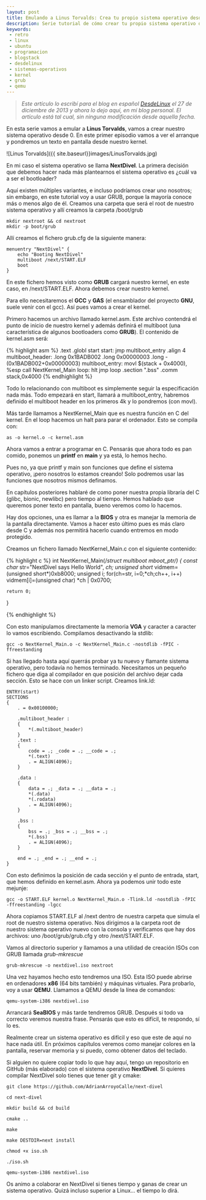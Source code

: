 ```yaml
---
layout: post
title: Emulando a Linus Torvalds: Crea tu propio sistema operativo desde 0 (I)
description: Serie tutorial de cómo crear tu propio sistema operativo desde cero, para procesadores x86.
keywords:
 - retro
 - linux
 - ubuntu
 - programacion
 - blogstack
 - desdelinux
 - sistemas-operativos
 - kernel
 - grub
 - qemu
---
```


> _Este artículo lo escribí para el blog en español [DesdeLinux](http://blog.desdelinux.net) el 27 de diciembre de 2013 y ahora lo dejo aquí, en mi blog personal. El artículo está tal cual, sin ninguna modificación desde aquella fecha._

En esta serie vamos a emular a __Linus Torvalds__, vamos a crear nuestro sistema operativo desde 0. En este primer episodio vamos a ver el arranque y pondremos un texto en pantalla desde nuestro kernel.

![Linus Torvalds]({{ site.baseurl}}images/LinusTorvalds.jpg)

En mi caso el sistema operativo se llama __NextDivel__. La primera decisión que debemos hacer nada más plantearnos el sistema operativo es ¿cuál va a ser el bootloader?

Aquí existen múltiples variantes, e incluso podríamos crear uno nosotros; sin embargo, en este tutorial voy a usar GRUB, porque la mayoría conoce más o menos algo de él. Creamos una carpeta que será el root de nuestro sistema operativo y allí creamos la carpeta /boot/grub

```
mkdir nextroot && cd nextroot
mkdir -p boot/grub
```

Allí creamos el fichero grub.cfg de la siguiente manera:

```
menuentry "NextDivel" {
	echo "Booting NextDivel"
	multiboot /next/START.ELF
	boot
}
```

En este fichero hemos visto como __GRUB__ cargará nuestro kernel, en este caso, en /next/START.ELF. Ahora debemos crear nuestro kernel.

Para ello necesitaremos el __GCC__ y __GAS__ (el ensamblador del proyecto __GNU__, suele venir con el gcc). Así pues vamos a crear el kernel.

Primero hacemos un archivo llamado kernel.asm. Este archivo contendrá el punto de inicio de nuestro kernel y además definirá el multiboot (una característica de algunos bootloaders como __GRUB__). El contenido de kernel.asm será:

{% highlight asm %}
.text
.globl start
start:
	jmp multiboot_entry
	.align 4
multiboot_header:
	.long 0x1BADB002
	.long 0x00000003
	.long -(0x1BADB002+0x00000003)
multiboot_entry:
	movl $(stack + 0x4000), %esp
	call NextKernel_Main
loop: hlt
	jmp loop
.section ".bss"
	.comm stack,0x4000
{% endhighlight %}

Todo lo relacionando con multiboot es simplemente seguir la especificación nada más. Todo empezará en start, llamará a multiboot_entry, habremos definido el multiboot header en los primeros 4k y lo pondremos (con movl).

Más tarde llamamos a NextKernel_Main que es nuestra función en C del kernel. En el loop hacemos un halt para parar el ordenador. Esto se compila con:

```
as -o kernel.o -c kernel.asm
```

Ahora vamos a entrar a programar en C. Pensarás que ahora todo es pan comido, ponemos un __printf__ en __main__ y ya está, lo hemos hecho.

Pues no, ya que printf y main son funciones que define el sistema operativo, ¡pero nosotros lo estamos creando! Solo podremos usar las funciones que nosotros mismos definamos.

En capítulos posteriores hablaré de como poner nuestra propia libraría del C (glibc, bionic, newlibc) pero tiempo al tiempo. Hemos hablado que queremos poner texto en pantalla, bueno veremos como lo hacemos.

Hay dos opciones, una es llamar a la __BIOS__ y otra es manejar la memoria de la pantalla directamente. Vamos a hacer esto último pues es más claro desde C y además nos permitirá hacerlo cuando entremos en modo protegido.

Creamos un fichero llamado NextKernel_Main.c con el siguiente contenido:

{% highlight c %}
int NextKernel_Main(/*struct multiboot *mboot_ptr*/)
{
	const char* str="NextDivel says Hello World", *ch;
	unsigned short* vidmem=(unsigned short*)0xb8000;
	unsigned i;
	for(ch=str, i=0;*ch;ch++, i++)
		vidmem[i]=(unsigned char) *ch | 0x0700;

	return 0;
}

{% endhighlight %}

Con esto manipulamos directamente la memoria __VGA__ y caracter a caracter lo vamos escribiendo. Compilamos desactivando la stdlib:

```
gcc -o NextKernel_Main.o -c NextKernel_Main.c -nostdlib -fPIC -ffreestanding
```

Si has llegado hasta aquí querrás probar ya tu nuevo y flamante sistema operativo, pero todavía no hemos terminado. Necesitamos un pequeño fichero que diga al compilador en que posición del archivo dejar cada sección. Esto se hace con un linker script. Creamos link.ld:

```
ENTRY(start)
SECTIONS
{
	. = 0x00100000;

	.multiboot_header :
	{
		*(.multiboot_header)
	}
    .text :
    {
        code = .; _code = .; __code = .;
        *(.text)
        . = ALIGN(4096);
    }

    .data :
    {
        data = .; _data = .; __data = .;
        *(.data)
        *(.rodata)
        . = ALIGN(4096);
    }

    .bss :
    {
        bss = .; _bss = .; __bss = .;
        *(.bss)
        . = ALIGN(4096);
    }

    end = .; _end = .; __end = .;
}
```

Con esto definimos la posición de cada sección y el punto de entrada, start, que hemos definido en kernel.asm. Ahora ya podemos unir todo este mejunje:

```
gcc -o START.ELF kernel.o NextKernel_Main.o -Tlink.ld -nostdlib -fPIC -ffreestanding -lgcc
```

Ahora copiamos START.ELF al /next dentro de nuestra carpeta que simula el root de nuestro sistema operativo. Nos dirigimos a la carpeta root de nuestro sistema operativo nuevo con la consola y verificamos que hay dos archivos: uno /boot/grub/grub.cfg y otro /next/START.ELF.

Vamos al directorio superior y llamamos a una utilidad de creación ISOs con GRUB llamada _grub-mkrescue_

```
grub-mkrescue -o nextdivel.iso nextroot
```

Una vez hayamos hecho esto tendremos una ISO. Esta ISO puede abrirse en ordenadores __x86__ (64 bits también) y máquinas virtuales. Para probarlo, voy a usar __QEMU__. Llamamos a QEMU desde la línea de comandos:

```
qemu-system-i386 nextdivel.iso
```

Arrancará __SeaBIOS__ y más tarde tendremos GRUB. Después si todo va correcto veremos nuestra frase.
Pensarás que esto es difícil, te respondo, sí lo es.

Realmente crear un sistema operativo es difícil y eso que este de aquí no hace nada útil. En próximos capítulos veremos como manejar colores en la pantalla, reservar memoria y si puedo, como obtener datos del teclado.

Si alguien no quiere copiar todo lo que hay aquí, tengo un repositorio en GitHub (más elaborado) con el sistema operativo __NextDivel__. Si quieres compilar NextDivel solo tienes que tener git y cmake:

```
git clone https://github.com/AdrianArroyoCalle/next-divel

cd next-divel

mkdir build && cd build

cmake ..

make

make DESTDIR=next install

chmod +x iso.sh

./iso.sh

qemu-system-i386 nextdivel.iso
```

Os animo a colaborar en NextDivel si tienes tiempo y ganas de crear un sistema operativo. Quizá incluso superior a Linux… el tiempo lo dirá.